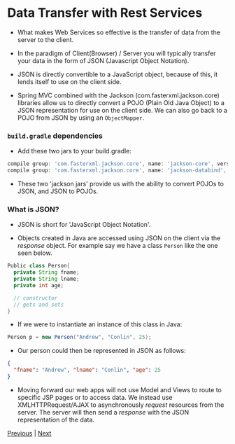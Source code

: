 # Data Transfer with Rest Services

* What makes Web Services so effective is the transfer of data from the server to the client.

* In the paradigm of Client(Browser) / Server you will typically transfer your data in the form of JSON (Javascript Object Notation).

* JSON is directly convertible to a JavaScript object, because of this, it lends itself to use on the client side.

* Spring MVC combined with the Jackson (com.fasterxml.jackson.core) libraries allow us to directly convert a POJO (Plain Old Java Object) to a JSON representation for use on the client side. We can also go back to a POJO from JSON by using an `ObjectMapper`.

### `build.gradle` dependencies
* Add these two jars to your build.gradle:

```groovy
compile group: 'com.fasterxml.jackson.core', name: 'jackson-core', version: '2.8.5'
compile group: 'com.fasterxml.jackson.core', name: 'jackson-databind', version: '2.8.5'
```

* These two 'jackson jars' provide us with the ability to convert POJOs to JSON, and JSON to POJOs.

### What is JSON?
* JSON is short for 'JavaScript Object Notation'.

* Objects created in Java are accessed using JSON on the client via the *response* object. For example say we have a class `Person` like the one seen below.

```java
Public class Person{
  private String fname;
  private String lname;
  private int age;

  // constructor
  // gets and sets
}
```

* If we were to instantiate an instance of this class in Java:

```java
Person p = new Person("Andrew", "Conlin", 25);
```

* Our person could then be represented in JSON as follows:

```json
{
  "fname": "Andrew", "lname": "Conlin", "age": 25
}
```

* Moving forward our web apps will not use Model and Views to route to specific JSP pages or to access data. We instead use XMLHTTPRequest/AJAX to asynchronously *request* resources from the server. The server will then send a *response* with the JSON representation of the data.

[Previous](README.md) | [Next](jsonBasics.md)
